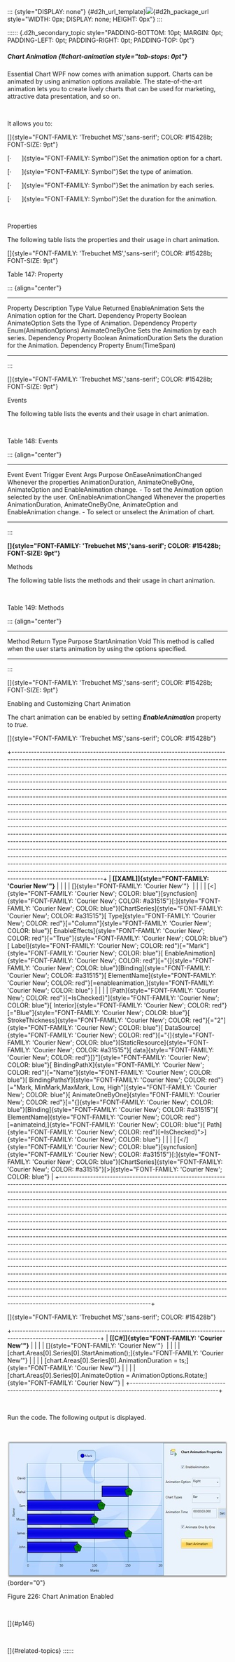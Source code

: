 ::: {style="DISPLAY: none"}
[](ms-xhelp:///?Id=d2h_url_template){#d2h_url_template}![](!package_url!){#d2h_package_url style="WIDTH: 0px; DISPLAY: none; HEIGHT: 0px"}
:::

:::::: {.d2h_secondary_topic style="PADDING-BOTTOM: 10pt; MARGIN: 0pt; PADDING-LEFT: 0pt; PADDING-RIGHT: 0pt; PADDING-TOP: 0pt"}
##### Chart Animation {#chart-animation style="tab-stops: 0pt"}

Essential Chart WPF now comes with animation support. Charts can be animated by using animation options available. The state-of-the-art animation lets you to create lively charts that can be used for marketing, attractive data presentation, and so on.

 

It allows you to:

[]{style="FONT-FAMILY: 'Trebuchet MS','sans-serif'; COLOR: #15428b; FONT-SIZE: 9pt"} 

[·      ]{style="FONT-FAMILY: Symbol"}Set the animation option for a chart.

[·      ]{style="FONT-FAMILY: Symbol"}Set the type of animation.

[·      ]{style="FONT-FAMILY: Symbol"}Set the animation by each series.

[·      ]{style="FONT-FAMILY: Symbol"}Set the duration for the animation.

 

Properties

The following table lists the properties and their usage in chart animation.

[]{style="FONT-FAMILY: 'Trebuchet MS','sans-serif'; COLOR: #15428b; FONT-SIZE: 9pt"} 

Table 147: Property

::: {align="center"}
  ------------------- ------------------------------------------ --------------------- ------------------------
  Property            Description                                Type                  Value Returned
  EnableAnimation     Sets the Animation option for the Chart.   Dependency Property   Boolean
  AnimateOption       Sets the Type of Animation.                Dependency Property   Enum(AnimationOptions)
  AnimateOneByOne     Sets the Animation by each series.         Dependency Property   Boolean
  AnimationDuration   Sets the duration for the Animation.       Dependency Property   Enum(TimeSpan)
  ------------------- ------------------------------------------ --------------------- ------------------------
:::

[]{style="FONT-FAMILY: 'Trebuchet MS','sans-serif'; COLOR: #15428b; FONT-SIZE: 9pt"} 

Events

The following table lists the events and their usage in chart animation.

 

Table 148: Events

::: {align="center"}
  -------------------------- ------------------------------------------------------------------------------------------------------- ------------ ---------------------------------------------------
  Event                      Event Trigger                                                                                           Event Args   Purpose
  OnEaseAnimationChanged     Whenever the properties AnimationDuration, AnimateOneByOne, AnimateOption and EnableAnimation change.   \-           To set the Animation option selected by the user.
  OnEnableAnimationChanged   Whenever the properties AnimationDuration, AnimateOneByOne, AnimateOption and EnableAnimation change.   \-           To select or unselect the Animation of chart.
  -------------------------- ------------------------------------------------------------------------------------------------------- ------------ ---------------------------------------------------
:::

**[]{style="FONT-FAMILY: 'Trebuchet MS','sans-serif'; COLOR: #15428b; FONT-SIZE: 9pt"}** 

Methods

The following table lists the methods and their usage in chart animation.

 

Table 149: Methods

::: {align="center"}
  ---------------- ------------- --------------------------------------------------------------------------------------
  Method           Return Type   Purpose
  StartAnimation   Void          This method is called when the user starts animation by using the options specified.
  ---------------- ------------- --------------------------------------------------------------------------------------
:::

[]{style="FONT-FAMILY: 'Trebuchet MS','sans-serif'; COLOR: #15428b; FONT-SIZE: 9pt"} 

Enabling and Customizing Chart Animation

The chart animation can be enabled by setting ***EnableAnimation*** property to *true*.

[]{style="FONT-FAMILY: 'Trebuchet MS','sans-serif'; COLOR: #15428b"} 

+--------------------------------------------------------------------------------------------------------------------------------------------------------------------------------------------------------------------------------------------------------------------------------------------------------------------------------------------------------------------------------------------------------------------------------------------------------------------------------------------------------------------------------------------------------------------------------------------------------------------------------------------------------------------------------------------------------------------------------------------------------------------------------------------------------------------------------------------------------------------------------------------------------------------------------------------------------------------------------------------------------------------------------------------------------------------------------------------------------------------------------------------------------------------------------------------------------------------------------------------------------------------------------------------------------------------------------------------------------------------------------------------------------------+
| **[\[XAML\]]{style="FONT-FAMILY: 'Courier New'"}**                                                                                                                                                                                                                                                                                                                                                                                                                                                                                                                                                                                                                                                                                                                                                                                                                                                                                                                                                                                                                                                                                                                                                                                                                                                                                                                                                           |
|                                                                                                                                                                                                                                                                                                                                                                                                                                                                                                                                                                                                                                                                                                                                                                                                                                                                                                                                                                                                                                                                                                                                                                                                                                                                                                                                                                                                              |
| []{style="FONT-FAMILY: 'Courier New'"}                                                                                                                                                                                                                                                                                                                                                                                                                                                                                                                                                                                                                                                                                                                                                                                                                                                                                                                                                                                                                                                                                                                                                                                                                                                                                                                                                                       |
|                                                                                                                                                                                                                                                                                                                                                                                                                                                                                                                                                                                                                                                                                                                                                                                                                                                                                                                                                                                                                                                                                                                                                                                                                                                                                                                                                                                                              |
| [\<]{style="FONT-FAMILY: 'Courier New'; COLOR: blue"}[syncfusion]{style="FONT-FAMILY: 'Courier New'; COLOR: #a31515"}[:]{style="FONT-FAMILY: 'Courier New'; COLOR: blue"}[ChartSeries]{style="FONT-FAMILY: 'Courier New'; COLOR: #a31515"}[ Type]{style="FONT-FAMILY: 'Courier New'; COLOR: red"}[=\"Column\"]{style="FONT-FAMILY: 'Courier New'; COLOR: blue"}[ EnableEffects]{style="FONT-FAMILY: 'Courier New'; COLOR: red"}[=\"True\"]{style="FONT-FAMILY: 'Courier New'; COLOR: blue"}[ Label]{style="FONT-FAMILY: 'Courier New'; COLOR: red"}[=\"Mark\"]{style="FONT-FAMILY: 'Courier New'; COLOR: blue"}[ EnableAnimation]{style="FONT-FAMILY: 'Courier New'; COLOR: red"}[=\"{]{style="FONT-FAMILY: 'Courier New'; COLOR: blue"}[Binding]{style="FONT-FAMILY: 'Courier New'; COLOR: #a31515"}[ ElementName]{style="FONT-FAMILY: 'Courier New'; COLOR: red"}[=enableanimation,]{style="FONT-FAMILY: 'Courier New'; COLOR: blue"}                                                                                                                                                                                                                                                                                                                                                                                                                                                                      |
|                                                                                                                                                                                                                                                                                                                                                                                                                                                                                                                                                                                                                                                                                                                                                                                                                                                                                                                                                                                                                                                                                                                                                                                                                                                                                                                                                                                                              |
| [Path]{style="FONT-FAMILY: 'Courier New'; COLOR: red"}[=IsChecked}\"]{style="FONT-FAMILY: 'Courier New'; COLOR: blue"}[ Interior]{style="FONT-FAMILY: 'Courier New'; COLOR: red"}[=\"Blue\"]{style="FONT-FAMILY: 'Courier New'; COLOR: blue"}[ StrokeThickness]{style="FONT-FAMILY: 'Courier New'; COLOR: red"}[=\"2\"]{style="FONT-FAMILY: 'Courier New'; COLOR: blue"}[ DataSource]{style="FONT-FAMILY: 'Courier New'; COLOR: red"}[=\"{]{style="FONT-FAMILY: 'Courier New'; COLOR: blue"}[StaticResource]{style="FONT-FAMILY: 'Courier New'; COLOR: #a31515"}[ data]{style="FONT-FAMILY: 'Courier New'; COLOR: red"}[}\"]{style="FONT-FAMILY: 'Courier New'; COLOR: blue"}[ BindingPathX]{style="FONT-FAMILY: 'Courier New'; COLOR: red"}[=\"Name\"]{style="FONT-FAMILY: 'Courier New'; COLOR: blue"}[ BindingPathsY]{style="FONT-FAMILY: 'Courier New'; COLOR: red"}[=\"Mark, MinMark,MaxMark, Low, High\"]{style="FONT-FAMILY: 'Courier New'; COLOR: blue"}[ AnimateOneByOne]{style="FONT-FAMILY: 'Courier New'; COLOR: red"}[=\"{]{style="FONT-FAMILY: 'Courier New'; COLOR: blue"}[Binding]{style="FONT-FAMILY: 'Courier New'; COLOR: #a31515"}[ ElementName]{style="FONT-FAMILY: 'Courier New'; COLOR: red"}[=animateind,]{style="FONT-FAMILY: 'Courier New'; COLOR: blue"}[ Path]{style="FONT-FAMILY: 'Courier New'; COLOR: red"}[=IsChecked}\"\>]{style="FONT-FAMILY: 'Courier New'; COLOR: blue"} |
|                                                                                                                                                                                                                                                                                                                                                                                                                                                                                                                                                                                                                                                                                                                                                                                                                                                                                                                                                                                                                                                                                                                                                                                                                                                                                                                                                                                                              |
| [\</]{style="FONT-FAMILY: 'Courier New'; COLOR: blue"}[syncfusion]{style="FONT-FAMILY: 'Courier New'; COLOR: #a31515"}[:]{style="FONT-FAMILY: 'Courier New'; COLOR: blue"}[ChartSeries]{style="FONT-FAMILY: 'Courier New'; COLOR: #a31515"}[\>]{style="FONT-FAMILY: 'Courier New'; COLOR: blue"}                                                                                                                                                                                                                                                                                                                                                                                                                                                                                                                                                                                                                                                                                                                                                                                                                                                                                                                                                                                                                                                                                                             |
+--------------------------------------------------------------------------------------------------------------------------------------------------------------------------------------------------------------------------------------------------------------------------------------------------------------------------------------------------------------------------------------------------------------------------------------------------------------------------------------------------------------------------------------------------------------------------------------------------------------------------------------------------------------------------------------------------------------------------------------------------------------------------------------------------------------------------------------------------------------------------------------------------------------------------------------------------------------------------------------------------------------------------------------------------------------------------------------------------------------------------------------------------------------------------------------------------------------------------------------------------------------------------------------------------------------------------------------------------------------------------------------------------------------+

[]{style="FONT-FAMILY: 'Trebuchet MS','sans-serif'; COLOR: #15428b"} 

+-------------------------------------------------------------------------------------------------------------+
| **[\[C#\]]{style="FONT-FAMILY: 'Courier New'"}**                                                            |
|                                                                                                             |
| []{style="FONT-FAMILY: 'Courier New'"}                                                                      |
|                                                                                                             |
| [chart.Areas\[0\].Series\[0\].StartAnimation();]{style="FONT-FAMILY: 'Courier New'"}                        |
|                                                                                                             |
| [chart.Areas\[0\].Series\[0\].AnimationDuration = ts;]{style="FONT-FAMILY: 'Courier New'"}                  |
|                                                                                                             |
| [chart.Areas\[0\].Series\[0\].AnimateOption = AnimationOptions.Rotate;]{style="FONT-FAMILY: 'Courier New'"} |
+-------------------------------------------------------------------------------------------------------------+

 

Run the code. The following output is displayed.

 

![](ImagesExt/image81_235.jpg){border="0"}

Figure 226: Chart Animation Enabled

 

[]{#p146} 

 

[]{#related-topics}
::::::
